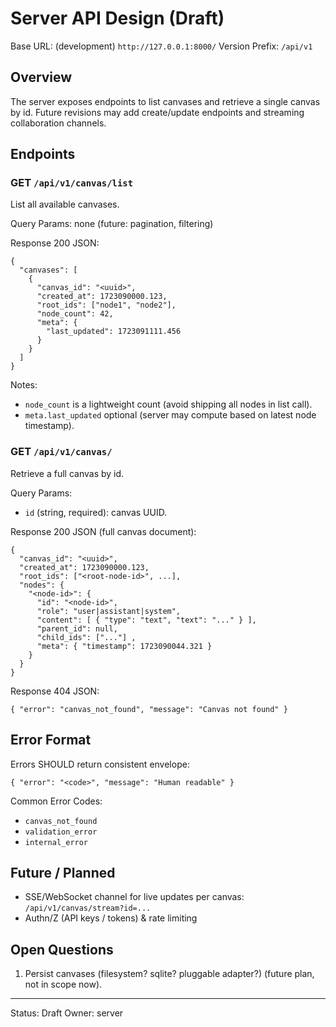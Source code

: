 # Server API Design (Draft)

Base URL: (development) `http://127.0.0.1:8000/`
Version Prefix: `/api/v1`

## Overview

The server exposes endpoints to list canvases and retrieve a single canvas by id. Future revisions may add create/update endpoints and streaming collaboration channels.

## Endpoints

### GET `/api/v1/canvas/list`

List all available canvases.

Query Params: none (future: pagination, filtering)

Response 200 JSON:

```
{
  "canvases": [
    {
      "canvas_id": "<uuid>",
      "created_at": 1723090000.123,
      "root_ids": ["node1", "node2"],
      "node_count": 42,
      "meta": {
        "last_updated": 1723091111.456
      }
    }
  ]
}
```

Notes:

- `node_count` is a lightweight count (avoid shipping all nodes in list call).
- `meta.last_updated` optional (server may compute based on latest node timestamp).

### GET `/api/v1/canvas/`

Retrieve a full canvas by id.

Query Params:

- `id` (string, required): canvas UUID.

Response 200 JSON (full canvas document):

```
{
  "canvas_id": "<uuid>",
  "created_at": 1723090000.123,
  "root_ids": ["<root-node-id>", ...],
  "nodes": {
    "<node-id>": {
      "id": "<node-id>",
      "role": "user|assistant|system",
      "content": [ { "type": "text", "text": "..." } ],
      "parent_id": null,
      "child_ids": ["..."] ,
      "meta": { "timestamp": 1723090044.321 }
    }
  }
}
```

Response 404 JSON:

```
{ "error": "canvas_not_found", "message": "Canvas not found" }
```

## Error Format

Errors SHOULD return consistent envelope:

```
{ "error": "<code>", "message": "Human readable" }
```

Common Error Codes:

- `canvas_not_found`
- `validation_error`
- `internal_error`

## Future / Planned

- SSE/WebSocket channel for live updates per canvas: `/api/v1/canvas/stream?id=...`
- Authn/Z (API keys / tokens) & rate limiting

## Open Questions

1. Persist canvases (filesystem? sqlite? pluggable adapter?) (future plan, not in scope now).

---

Status: Draft
Owner: server
